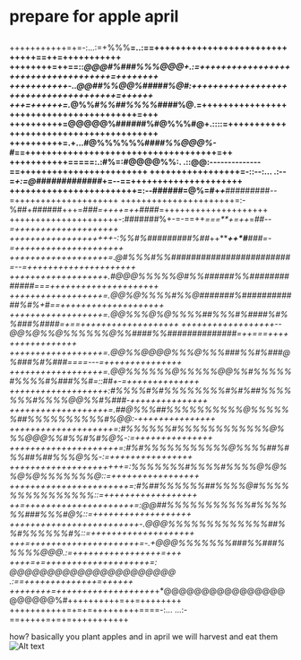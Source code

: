 # prepare for apple april 
##                                                                                  
 +++++++++++=+=-:...:=+%%%**=..:==++++++++++++++++++++++++++++++==++=+++++++++++ 
 ++++++++=++==::*@@@#%###%%%@@@+.:=++++++++++++++++++++++++++++++++++++=++++++++ 
 +++++++++++-..@@##%%@@%###*#*#%@#:++++++++++++++++++++++++++++++++++++++=++++++ 
 +++=++++++=.*@%%#*%%##%%%%*####%@.=++++++++++++++++++++++++++++++++++++++++=+++ 
 ++++++++++=@@@@@%##*###*#%#@%%%#@+.::::=+++++++++++++++++++++++++++++++++++++++ 
 ++++++++++=.+...#@%%%%%%##*##%%@@@%-*#==++++++++++++++++++++++++++++++++++++=++ 
 +++++++++++=====:.:#%=:#@@@@%%:. .::@@:--------------==++++++++++++++++++++++++ 
 +++++++++++++++++=-::--:... .:--=*+:=@#############*+=--==+++++++++++++++++++++ 
 ++++++++++++++++++++++++=:--###*###*=@%=#+*+***#########--=++++++++++++++++++++ 
 ++++++++++++++++++++++=:-%##+*###*###+++=*###=++++=++####*=++++++++++++++++++++ 
 +++++++++++++++++++++-:*##*#####%+-=-==++*===**+=++*=*##--=++++++++++++++++++++ 
 ++++++++++++++++++++-:%%#%#########%##*++*****++*#**###=-=+++++++++++++++++++++ 
 +++++++++++++++++++=.@#%%%#%%###############*#########=--=+++++++++++++++++++++ 
 +++++++++++++++++++.#@@@%%%%%@#%%######%%#############=*==+++++++++++++++++++++ 
 ++++++++++++++++++=.@@%@%%%%#%%@#######%############%#%+#==++++++++++++++++++++ 
 ++++++++++++++++++=.@@%%%@%@%%%%##%%%#%####%#%%###%####=+*==+++++++++++++++++++ 
 ++++++++++++++++++--@@%@%%@%%%%%%@%%####%%##############=++===+++++++++++++++++ 
 ++++++++++++++++++=.@@%%@@@@%%%@%%%###%%#%###@%###%#%###====---=+++++++++++++++ 
 ++++++++++++++++++=.@@%%%%%%@%%%%%@@%%#%%%%%#%%%%#%###%%#=::##+-=++++++++++++++ 
 +++++++++++++++++++:#%%%%#%#%%%%%%%%#%#%##%%%%%%%#%%%%@@%%#%###-+++++++++++++++ 
 +++++++++++++++++++=.##@%%%##%%%%%%%%%%@%%%%%%##%%%%%%%%%%#%@@:-+++++++++++++++ 
 ++++++++++++++++++++=:*#%%%%%%#%%%%%%%%%%%%@%%%@@@%%#%%#%#%@%-:=+++++++++++++++ 
 +++++++++++++++++++++=:*#%#%%%%%%%%%%%@%%%%##%#%%##%##%%%@%%-:=++++++++++++++++ 
 ++++++++++++++++++++++=:*%*%%%%%%#%%%%#%%%%@%@%%@%@%%%%%%%@::=+++++++++++++++++ 
 +++++++++++++++++++++++=:#%##%%%%%%##%%%%@#%%%%%%%%%%%%%%%::=++++++++++++++++++ 
 ++=+++++++++++++++++++++=:@@##%%%%%%%%%%%#%%%%%%###%%%#@%::=+++++++++++++++++++ 
 +++++++++++++++++++++++++-.@@@%%%%%%%%%%%%%##%%#%%%%%%#%::=++++++++++++++++++++ 
 +++=+++++++++++++++++++++=-.+@@@%%%%%%%###%%###%%%%%@@@.:=+++++++++++++++++=+++ 
 ++++=+=++++++++++++++++++++=: *@@@@@@@@@@@@@@@@@@@@@@ .:==++++++++++++++=++++++ 
 ++++++++=+++++++++++++++++++***+*@@@@@@@@@@@@@@@@@@@@@@%#++++++++++=++=++++++++ 
 +++++++++++=+=+=+++++++++====-:...                 ...:-==+++++=+=+=+++++++++++ 
                                                                                 
                                                                                                                                                                           
how? basically you plant apples and in april we will harvest and eat them \
![Alt text](https://www.shutterstock.com/image-photo/big-apple-on-field-260nw-134983865.jpg "hard asl image of an apple")
<!--
**choccymalk/choccymalk** is a ✨ _special_ ✨ repository because its `README.md` (this file) appears on your GitHub profile.

Here are some ideas to get you started:

- 🔭 I’m currently working on ...
- 🌱 I’m currently learning ...
- 👯 I’m looking to collaborate on ...
- 🤔 I’m looking for help with ...
- 💬 Ask me about ...
- 📫 How to reach me: ...
- 😄 Pronouns: ...
- ⚡ Fun fact: ...
-->
